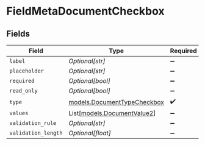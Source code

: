 # FieldMetaDocumentCheckbox


## Fields

| Field                                                            | Type                                                             | Required                                                         | Description                                                      |
| ---------------------------------------------------------------- | ---------------------------------------------------------------- | ---------------------------------------------------------------- | ---------------------------------------------------------------- |
| `label`                                                          | *Optional[str]*                                                  | :heavy_minus_sign:                                               | N/A                                                              |
| `placeholder`                                                    | *Optional[str]*                                                  | :heavy_minus_sign:                                               | N/A                                                              |
| `required`                                                       | *Optional[bool]*                                                 | :heavy_minus_sign:                                               | N/A                                                              |
| `read_only`                                                      | *Optional[bool]*                                                 | :heavy_minus_sign:                                               | N/A                                                              |
| `type`                                                           | [models.DocumentTypeCheckbox](../models/documenttypecheckbox.md) | :heavy_check_mark:                                               | N/A                                                              |
| `values`                                                         | List[[models.DocumentValue2](../models/documentvalue2.md)]       | :heavy_minus_sign:                                               | N/A                                                              |
| `validation_rule`                                                | *Optional[str]*                                                  | :heavy_minus_sign:                                               | N/A                                                              |
| `validation_length`                                              | *Optional[float]*                                                | :heavy_minus_sign:                                               | N/A                                                              |